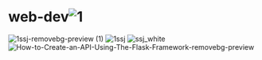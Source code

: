 # web-dev![1](https://user-images.githubusercontent.com/62555809/192535601-08108897-2d94-45ae-8b1b-e01020a2536a.jpg)
![1ssj-removebg-preview (1)](https://user-images.githubusercontent.com/62555809/192536300-706d3631-c904-4f5c-8764-ba662c14deb5.png)
![1ssj](https://user-images.githubusercontent.com/62555809/192536602-4b01fefa-d1b3-4b12-bbe7-dadf28c0deb8.jpg)
![ssj_white](https://user-images.githubusercontent.com/62555809/192536610-b3b1ba52-7c71-4d0a-8300-34f71756fc50.jpg)
![How-to-Create-an-API-Using-The-Flask-Framework-removebg-preview](https://user-images.githubusercontent.com/62555809/192743367-8cfbebed-7045-41d0-8b06-c4527d654007.png)
